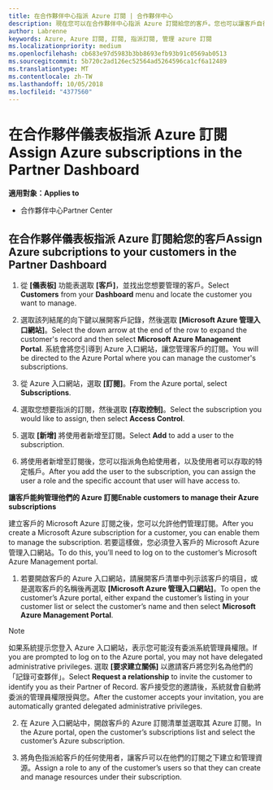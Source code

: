```yaml
---
title: 在合作夥伴中心指派 Azure 訂閱 | 合作夥伴中心
description: 現在您可以在合作夥伴中心指派 Azure 訂閱給您的客戶。您也可以讓客戶自行管理訂閱
author: Labrenne
keywords: Azure, Azure 訂閱, 訂閱, 指派訂閱, 管理 azure 訂閱
ms.localizationpriority: medium
ms.openlocfilehash: cb683e97d5983b3bb8693efb93b91c0569ab0513
ms.sourcegitcommit: 5b720c2ad126ec52564ad5264596ca1cf6a12489
ms.translationtype: MT
ms.contentlocale: zh-TW
ms.lasthandoff: 10/05/2018
ms.locfileid: "4377560"
---
```

# <a name="assign-azure-subscriptions-in-the-partner-dashboard"></a><span data-ttu-id="84341-104">在合作夥伴儀表板指派 Azure 訂閱</span><span class="sxs-lookup"><span data-stu-id="84341-104">Assign Azure subscriptions in the Partner Dashboard</span></span>

**<span data-ttu-id="84341-105">適用對象：</span><span class="sxs-lookup"><span data-stu-id="84341-105">Applies to</span></span>**

-  <span data-ttu-id="84341-106">合作夥伴中心</span><span class="sxs-lookup"><span data-stu-id="84341-106">Partner Center</span></span>
 
## <a name="assign-azure-subcriptions-to-your-customers-in-the-partner-dashboard"></a><span data-ttu-id="84341-107">在合作夥伴儀表板指派 Azure 訂閱給您的客戶</span><span class="sxs-lookup"><span data-stu-id="84341-107">Assign Azure subcriptions to your customers in the Partner Dashboard</span></span>

1. <span data-ttu-id="84341-108">從 **\[儀表板\]** 功能表選取 **\[客戶\]**，並找出您想要管理的客戶。</span><span class="sxs-lookup"><span data-stu-id="84341-108">Select **Customers** from your **Dashboard** menu and locate the customer you want to manage.</span></span>

2.  <span data-ttu-id="84341-109">選取該列結尾的向下鍵以展開客戶記錄，然後選取 **\[Microsoft Azure 管理入口網站\]**。</span><span class="sxs-lookup"><span data-stu-id="84341-109">Select the down arrow at the end of the row to expand the customer's record and then select **Microsoft Azure Management Portal**.</span></span> <span data-ttu-id="84341-110">系統會將您引導到 Azure 入口網站，讓您管理客戶的訂閱。</span><span class="sxs-lookup"><span data-stu-id="84341-110">You will be directed to the Azure Portal where you can manage the customer's subscriptions.</span></span> 

4. <span data-ttu-id="84341-111">從 Azure 入口網站，選取 **\[訂閱\]**。</span><span class="sxs-lookup"><span data-stu-id="84341-111">From the Azure portal, select **Subscriptions**.</span></span>

5. <span data-ttu-id="84341-112">選取您想要指派的訂閱，然後選取 **\[存取控制\]**。</span><span class="sxs-lookup"><span data-stu-id="84341-112">Select the subscription you would like to assign, then select **Access Control**.</span></span>

6. <span data-ttu-id="84341-113">選取 **\[新增\]** 將使用者新增至訂閱。</span><span class="sxs-lookup"><span data-stu-id="84341-113">Select **Add** to add a user to the subscription.</span></span> 

7. <span data-ttu-id="84341-114">將使用者新增至訂閱後，您可以指派角色給使用者，以及使用者可以存取的特定帳戶。</span><span class="sxs-lookup"><span data-stu-id="84341-114">After you add the user to the subscription, you can assign the user a role and the specific account that user will have access to.</span></span> 

**<span data-ttu-id="84341-115">讓客戶能夠管理他們的 Azure 訂閱</span><span class="sxs-lookup"><span data-stu-id="84341-115">Enable customers to manage their Azure subscriptions</span></span>**

<span data-ttu-id="84341-116">建立客戶的 Microsoft Azure 訂閱之後，您可以允許他們管理訂閱。</span><span class="sxs-lookup"><span data-stu-id="84341-116">After you create a Microsoft Azure subscription for a customer, you can enable them to manage the subscription.</span></span> <span data-ttu-id="84341-117">若要這樣做，您必須登入客戶的 Microsoft Azure 管理入口網站。</span><span class="sxs-lookup"><span data-stu-id="84341-117">To do this, you’ll need to log on to the customer’s Microsoft Azure Management portal.</span></span> 

1.  <span data-ttu-id="84341-118">若要開啟客戶的 Azure 入口網站，請展開客戶清單中列示該客戶的項目，或是選取客戶的名稱後再選取 **\[Microsoft Azure 管理入口網站\]**。</span><span class="sxs-lookup"><span data-stu-id="84341-118">To open the customer’s Azure portal, either expand the customer’s listing in your customer list or select the customer’s name and then select **Microsoft Azure Management Portal**.</span></span>
    
> [!NOTE]  
> <span data-ttu-id="84341-119">如果系統提示您登入 Azure 入口網站，表示您可能沒有委派系統管理員權限。</span><span class="sxs-lookup"><span data-stu-id="84341-119">If you are prompted to log on to the Azure portal, you may not have delegated administrative privileges.</span></span> <span data-ttu-id="84341-120">選取 **\[要求建立關係\]** 以邀請客戶將您列名為他們的「記錄可查夥伴」。</span><span class="sxs-lookup"><span data-stu-id="84341-120">Select **Request a relationship** to invite the customer to identify you as their Partner of Record.</span></span> <span data-ttu-id="84341-121">客戶接受您的邀請後，系統就會自動將委派的管理員權限授與您。</span><span class="sxs-lookup"><span data-stu-id="84341-121">After the customer accepts your invitation, you are automatically granted delegated administrative privileges.</span></span> 

2.  <span data-ttu-id="84341-122">在 Azure 入口網站中，開啟客戶的 Azure 訂閱清單並選取其 Azure 訂閱。</span><span class="sxs-lookup"><span data-stu-id="84341-122">In the Azure portal, open the customer’s subscriptions list and select the customer’s Azure subscription.</span></span>

3.  <span data-ttu-id="84341-123">將角色指派給客戶的任何使用者，讓客戶可以在他們的訂閱之下建立和管理資源。</span><span class="sxs-lookup"><span data-stu-id="84341-123">Assign a role to any of the customer’s users so that they can create and manage resources under their subscription.</span></span>


